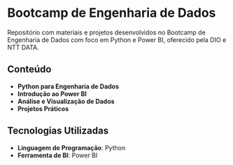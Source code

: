 # Bootcamp de Engenharia de Dados

Repositório com materiais e projetos desenvolvidos no Bootcamp de Engenharia de Dados com foco em Python e Power BI, oferecido pela DIO e NTT DATA.

## Conteúdo

- **Python para Engenharia de Dados**
- **Introdução ao Power BI**
- **Análise e Visualização de Dados**
- **Projetos Práticos**

## Tecnologias Utilizadas

- **Linguagem de Programação**: Python
- **Ferramenta de BI**: Power BI


